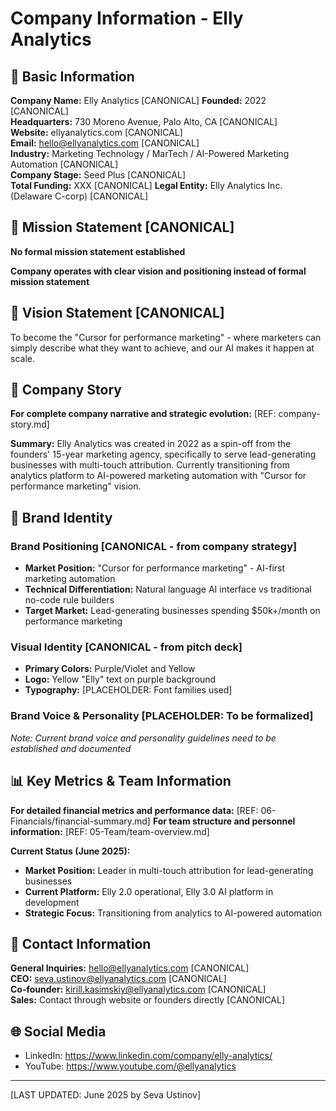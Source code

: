 # Company Information - Elly Analytics

## 🏢 Basic Information

**Company Name:** Elly Analytics [CANONICAL]
**Founded:** 2022 [CANONICAL]  
**Headquarters:** 730 Moreno Avenue, Palo Alto, CA [CANONICAL]  
**Website:** ellyanalytics.com [CANONICAL]  
**Email:** hello@ellyanalytics.com [CANONICAL]  
**Industry:** Marketing Technology / MarTech / AI-Powered Marketing Automation [CANONICAL]  
**Company Stage:** Seed Plus [CANONICAL]  
**Total Funding:** XXX [CANONICAL]
**Legal Entity:** Elly Analytics Inc. (Delaware C-corp) [CANONICAL]

## 🎯 Mission Statement [CANONICAL]
**No formal mission statement established**

**Company operates with clear vision and positioning instead of formal mission statement**

## 🔮 Vision Statement [CANONICAL]
To become the "Cursor for performance marketing" - where marketers can simply describe what they want to achieve, and our AI makes it happen at scale.

## 📖 Company Story
**For complete company narrative and strategic evolution:** [REF: company-story.md]

**Summary:** Elly Analytics was created in 2022 as a spin-off from the founders' 15-year marketing agency, specifically to serve lead-generating businesses with multi-touch attribution. Currently transitioning from analytics platform to AI-powered marketing automation with "Cursor for performance marketing" vision.

## 🎨 Brand Identity

### Brand Positioning [CANONICAL - from company strategy]
- **Market Position:** "Cursor for performance marketing" - AI-first marketing automation
- **Technical Differentiation:** Natural language AI interface vs traditional no-code rule builders  
- **Target Market:** Lead-generating businesses spending $50k+/month on performance marketing

### Visual Identity [CANONICAL - from pitch deck]
- **Primary Colors:** Purple/Violet and Yellow
- **Logo:** Yellow "Elly" text on purple background
- **Typography:** [PLACEHOLDER: Font families used]

### Brand Voice & Personality [PLACEHOLDER: To be formalized]
*Note: Current brand voice and personality guidelines need to be established and documented*

## 📊 Key Metrics & Team Information
**For detailed financial metrics and performance data:** [REF: 06-Financials/financial-summary.md]
**For team structure and personnel information:** [REF: 05-Team/team-overview.md]

**Current Status (June 2025):**
- **Market Position:** Leader in multi-touch attribution for lead-generating businesses
- **Current Platform:** Elly 2.0 operational, Elly 3.0 AI platform in development
- **Strategic Focus:** Transitioning from analytics to AI-powered automation

## 📍 Contact Information

**General Inquiries:** hello@ellyanalytics.com [CANONICAL]  
**CEO:** seva.ustinov@ellyanalytics.com [CANONICAL]  
**Co-founder:** kirill.kasimskiy@ellyanalytics.com [CANONICAL]  
**Sales:** Contact through website or founders directly [CANONICAL]  

## 🌐 Social Media
- LinkedIn: https://www.linkedin.com/company/elly-analytics/
- YouTube: https://www.youtube.com/@ellyanalytics

---

[LAST UPDATED: June 2025 by Seva Ustinov] 